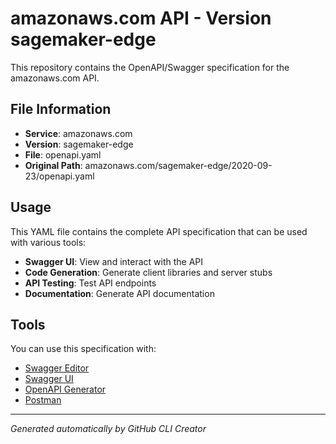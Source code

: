 # amazonaws.com API - Version sagemaker-edge

This repository contains the OpenAPI/Swagger specification for the amazonaws.com API.

## File Information

- **Service**: amazonaws.com
- **Version**: sagemaker-edge
- **File**: openapi.yaml
- **Original Path**: amazonaws.com/sagemaker-edge/2020-09-23/openapi.yaml

## Usage

This YAML file contains the complete API specification that can be used with various tools:

- **Swagger UI**: View and interact with the API
- **Code Generation**: Generate client libraries and server stubs
- **API Testing**: Test API endpoints
- **Documentation**: Generate API documentation

## Tools

You can use this specification with:

- [Swagger Editor](https://editor.swagger.io/)
- [Swagger UI](https://swagger.io/tools/swagger-ui/)
- [OpenAPI Generator](https://openapi-generator.tech/)
- [Postman](https://www.postman.com/)

---

*Generated automatically by GitHub CLI Creator*
